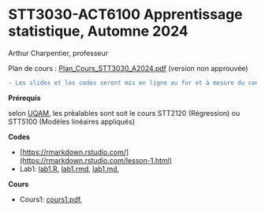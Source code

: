# STT3030-ACT6100 Apprentissage statistique, Automne 2024

Arthur Charpentier, professeur

Plan de cours : [Plan_Cours_STT3030_A2024.pdf](/docs/Plan_Cours_STT3030_A2024.pdf) (version non approuvée)

```diff
- Les slides et les codes seront mis en ligne au fur et à mesure du cours
```

**Prérequis**

selon [UQAM](https://etudier.uqam.ca/cours?sigle=STT3030), les préalables sont soit le cours STT2120 (Régression) ou STT5100 (Modèles linéaires appliqués)

**Codes**
* [https://rmarkdown.rstudio.com/](https://rmarkdown.rstudio.com/lesson-1.html)
* Lab1: [lab1.R](/lab/lab1.R), [lab1.rmd](/lab/lab1.rmd), [lab1.md](/lab/lab1.md), 

**Cours**
* Cours1: [cours1.pdf](/docs/cours1.pdf),
